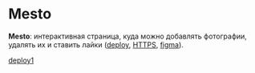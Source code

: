 # Mesto
**Mesto**: интерактивная страница, куда можно добавлять фотографии, удалять их и ставить лайки ([deploy](https://oioeniks.github.io/mesto-project/), [HTTPS](https://github.com/OIOenikS/mesto-project.git), [figma](https://www.figma.com/file/bjyvbKKJN2naO0ucURl2Z0/JavaScript.-Sprint-5?type=design&mode=design&t=Fp9plsEaiyxGUjpp-0)).

<a href="https://oioeniks.github.io/mesto-project/" target="_blank">deploy1</a>
